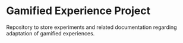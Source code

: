 # Gamified Experience Project
Repository to store experiments and related documentation regarding adaptation of gamified experiences.
